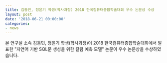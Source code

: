 ```yaml
---
title: 김동민, 정윤기 학생(학사과정) 2018 한국컴퓨터종합학술대회 우수 논문상 수상
layout: post
date: '2018-06-21 00:00:00'
categories:
- news
---
```


본 연구실 소속 김동민, 정윤기 학생(학사과정)이 2018 한국컴퓨터종합학술대회에서 발표한 "자연어 기반 SQL문 생성을 위한 칼럼 예측 모델" 논문이 우수 논문상을 수상하였습니다.
